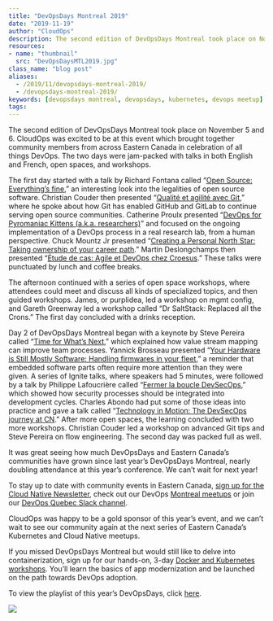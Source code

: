 ```yaml
---
title: "DevOpsDays Montreal 2019"
date: "2019-11-19"
author: "CloudOps"
description: The second edition of DevOpsDays Montreal took place on November 5 and 6. The two days were jam-packed with talks in both English and French, open spaces, and workshops.
resources:
- name: "thumbnail"
  src: "DevOpsDaysMTL2019.jpg"
class_name: "blog post"
aliases:
  - /2019/11/devopsdays-montreal-2019/
  - /devopsdays-montreal-2019/
keywords: [devopsdays montreal, devopsdays, kubernetes, devops meetup]
tags:
---
```


<p>The second edition of DevOpsDays Montreal took place on November 5 and 6. CloudOps was excited to be at this event which brought together community members from across Eastern Canada in celebration of all things DevOps. The two days were jam-packed with talks in both English and French, open spaces, and workshops.&nbsp;</p>

<p>The first day started with a talk by Richard Fontana called “<a rel="noreferrer noopener" aria-label=" (opens in a new tab)" href="https://www.youtube.com/watch?v=2O4y6WqAP3Q&amp;list=PL2tIJL4fCPDPMBfGvLOixlCfqRv9OgIvZ&amp;index=5&amp;t=0s" target="_blank">Open Source: Everything’s fine</a>,” an interesting look into the legalities of open source software. Christian Couder then presented “<a rel="noreferrer noopener" aria-label=" (opens in a new tab)" href="https://www.youtube.com/watch?v=UoOvBhkdqbU&amp;list=PL2tIJL4fCPDPMBfGvLOixlCfqRv9OgIvZ&amp;index=3" target="_blank">Qualité et agilité avec Git</a>,” where he spoke about how Git has enabled GitHub and GitLab to continue serving open source communities. Catherine Proulx presented “<a rel="noreferrer noopener" aria-label=" (opens in a new tab)" href="https://www.youtube.com/watch?v=7kQV4rUUVMM&amp;list=PL2tIJL4fCPDPMBfGvLOixlCfqRv9OgIvZ&amp;index=1" target="_blank">DevOps for Pyromaniac Kittens (a.k.a. researchers)</a>” and focused on the ongoing implementation of a DevOps process in a real research lab, from a human perspective. Chuck Mountz Jr presented “<a rel="noreferrer noopener" aria-label=" (opens in a new tab)" href="https://www.youtube.com/watch?v=Oy9RH1x3n0Q&amp;list=PL2tIJL4fCPDPMBfGvLOixlCfqRv9OgIvZ&amp;index=2" target="_blank">Creating a Personal North Star: Taking ownership of your career path</a>.” Martin Deslongchamps then presented “<a href="https://www.youtube.com/watch?v=gqwMKo5QlHg&amp;list=PL2tIJL4fCPDPMBfGvLOixlCfqRv9OgIvZ&amp;index=5" target="_blank" rel="noreferrer noopener" aria-label=" (opens in a new tab)">Étude de cas: Agile et DevOps chez Croesus</a>.” These talks were punctuated by lunch and coffee breaks.</p>

<p>The afternoon continued with a series of open space workshops, where attendees could meet and discuss all kinds of specialized topics, and then guided workshops. James, or purplidea, led a workshop on mgmt config, and Gareth Greenway led a workshop called “Dr SaltStack: Replaced all the Crons.” The first day concluded with a drinks reception.</p>

<p>Day 2 of DevOpsDays Montreal began with a keynote by Steve Pereira called “<a rel="noreferrer noopener" aria-label=" (opens in a new tab)" href="https://www.youtube.com/watch?v=6JjhwubHFyo&amp;list=PL2tIJL4fCPDPMBfGvLOixlCfqRv9OgIvZ&amp;index=7" target="_blank">Time for What’s Next</a>,” which explained how value stream mapping can improve team processes. Yannick Brosseau presented “<a rel="noreferrer noopener" aria-label=" (opens in a new tab)" href="https://www.youtube.com/watch?v=dgzLYnSvV-w&amp;list=PL2tIJL4fCPDPMBfGvLOixlCfqRv9OgIvZ&amp;index=9" target="_blank">Your Hardware is Still Mostly Software: Handling firmwares in your fleet</a>,” a reminder that embedded software parts often require more attention than they were given. A series of Ignite talks, where speakers had 5 minutes, were followed by a talk by Philippe Lafoucrière called “<a rel="noreferrer noopener" aria-label=" (opens in a new tab)" href="https://www.youtube.com/watch?v=QPXfe-u2jXU&amp;list=PL2tIJL4fCPDPMBfGvLOixlCfqRv9OgIvZ&amp;index=6" target="_blank">Fermer la boucle DevSecOps</a>,” which showed how security processes should be integrated into development cycles. Charles Abondo had put some of those ideas into practice and gave a talk called “<a href="https://www.youtube.com/watch?v=lOUuI6rB1Kw&amp;list=PL2tIJL4fCPDPMBfGvLOixlCfqRv9OgIvZ&amp;index=8" target="_blank" rel="noreferrer noopener" aria-label=" (opens in a new tab)">Technology in Motion: The DevSecOps journey at CN</a>.” After more open spaces, the learning concluded with two more workshops. Christian Couder led a workshop on advanced Git tips and Steve Pereira on flow engineering. The second day was packed full as well.</p>

<p>It was great seeing how much DevOpsDays and Eastern Canada’s communities have grown since last year’s DevOpsDays Montreal, nearly doubling attendance at this year’s conference. We can’t wait for next year!&nbsp;</p>

<p>To stay up to date with community events in Eastern Canada, <a rel="noreferrer noopener" aria-label=" (opens in a new tab)" href="https://info.cloudops.com/newsletter-cloud-native-communities" target="_blank">sign up for the Cloud Native Newsletter</a>, check out our DevOps <a rel="noreferrer noopener" aria-label=" (opens in a new tab)" href="https://www.meetup.com/Kubernetes-Montreal/" target="_blank">Montreal meetups</a> or join our <a href="https://devopsquebec.slack.com/join/shared_invite/enQtODE5MDIyMTAxODc5LTczMDEwZTQ2NGYzMmIxMTQwNTEzYjVlNWM0N2UwNDIzOGVjZDJjNTY1Y2JhZDEyMTQ4NmZlNTYzY2RjMmQyOTQ" target="_blank" rel="noreferrer noopener" aria-label=" (opens in a new tab)">DevOps Quebec Slack channel</a>.</p>

<p>CloudOps was happy to be a gold sponsor of this year’s event, and we can’t wait to see our community again at the next series of Eastern Canada’s Kubernetes and Cloud Native meetups.</p>

<p>If you missed DevOpsDays Montreal but would still like to delve into containerization, sign up for our hands-on, 3-day <a href="https://www.cloudops.com/workshops/" target="_blank" rel="noreferrer noopener" aria-label=" (opens in a new tab)">Docker and Kubernetes workshops</a>. You’ll learn the basics of app modernization and be launched on the path towards DevOps adoption.</p>

<p>To view the playlist of this year’s DevOpsDays, click <a href="https://www.youtube.com/playlist?list=PL2tIJL4fCPDPMBfGvLOixlCfqRv9OgIvZ" target="_blank" rel="noreferrer noopener" aria-label=" (opens in a new tab)">here</a>.</p>

<div class="row">
    <div class="col-xl-8 offset-xl-2 col-lg-10 offset-lg-1 col-md-10 offset-md-1 col-sm-12 col-xs-12 cta-image">
      <img src="/images/blog/cta/white-paper.jpeg">
    </div>
</div>
